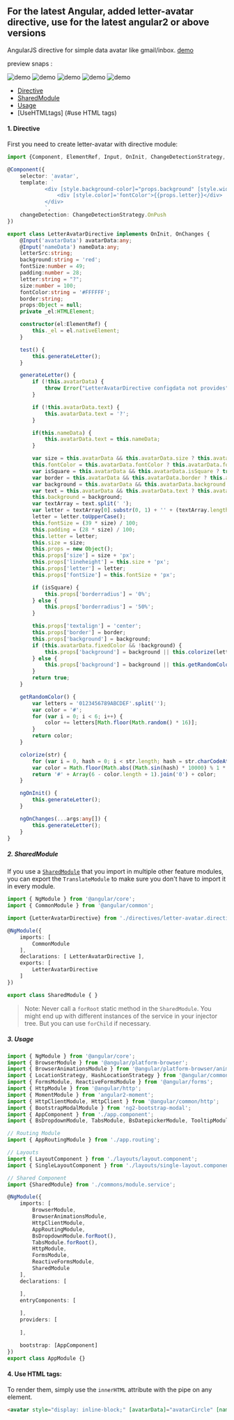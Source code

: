 <h2>
	For the latest Angular, added letter-avatar directive, use for the latest angular2 or above versions
</h2>

AngularJS directive for simple data avatar like gmail/inbox. 
<a href="https://github.com/lmnguyenbt/letter-avatar-angular4">demo</a>

preview snaps :
 
![demo](https://raw.github.com/lmnguyenbt/letter-avatar-angular4/master/demo/demo1.png)
![demo](https://raw.github.com/lmnguyenbt/letter-avatar-angular4/master/demo/demo2.png)
![demo](https://raw.github.com/lmnguyenbt/letter-avatar-angular4/master/demo/numbers.png)
![demo](https://raw.github.com/lmnguyenbt/letter-avatar-angular4/master/demo/avatar_border1.png)
![demo](https://raw.github.com/lmnguyenbt/letter-avatar-angular4/master/demo/avatar_border2.png)

* [Directive](#directive)
* [SharedModule](#shared-modules)
* [Usage](#usage)
* [UseHTMLtags] (#use HTML tags)

#### 1. Directive

First you need to create letter-avatar with directive module:

```ts
import {Component, ElementRef, Input, OnInit, ChangeDetectionStrategy, OnChanges} from '@angular/core';

@Component({
    selector: 'avatar',
    template: `
            <div [style.background-color]="props.background" [style.width] = "props.size" [style.line-height]='props.lineheight' [style.height] = 'props.size' [style.font-size] = 'props.fontSize' [style.border] = 'props.border' [style.border-radius] = 'props.borderradius' [style.text-align] ="props.textalign">
				<div [style.color]='fontColor'>{{props.letter}}</div>
            </div>
            `,
    changeDetection: ChangeDetectionStrategy.OnPush
})

export class LetterAvatarDirective implements OnInit, OnChanges {
    @Input('avatarData') avatarData:any;
    @Input('nameData') nameData:any;
    letterSrc:string;
    background:string = 'red';
    fontSize:number = 49;
    padding:number = 28;
    letter:string = "?";
    size:number = 100;
    fontColor:string = '#FFFFFF';
    border:string;
    props:Object = null;
    private _el:HTMLElement;

    constructor(el:ElementRef) {
        this._el = el.nativeElement;
    }

    test() {
        this.generateLetter();
    }

    generateLetter() {
        if (!this.avatarData) {
            throw Error("LetterAvatarDirective configdata not provides");
        }

        if (!this.avatarData.text) {
            this.avatarData.text = '?';
        }

        if(this.nameData) {
            this.avatarData.text = this.nameData;
        }

        var size = this.avatarData && this.avatarData.size ? this.avatarData.size : 100;
        this.fontColor = this.avatarData.fontColor ? this.avatarData.fontColor : "#FFFFFF";
        var isSquare = this.avatarData && this.avatarData.isSquare ? true : false;
        var border = this.avatarData && this.avatarData.border ? this.avatarData.border : "1px solid #d3d3d3";
        var background = this.avatarData && this.avatarData.background ? this.avatarData.background : null;
        var text = this.avatarData && this.avatarData.text ? this.avatarData.text : null;
        this.background = background;
        var textArray = text.split(' ');
        var letter = textArray[0].substr(0, 1) + '' + (textArray.length > 1 ? textArray[1].substr(0, 1) : '');
        letter = letter.toUpperCase();
        this.fontSize = (39 * size) / 100;
        this.padding = (28 * size) / 100;
        this.letter = letter;
        this.size = size;
        this.props = new Object();
        this.props['size'] = size + 'px';
        this.props['lineheight'] = this.size + 'px';
        this.props['letter'] = letter;
        this.props['fontSize'] = this.fontSize + 'px';

        if (isSquare) {
            this.props['borderradius'] = '0%';
        } else {
            this.props['borderradius'] = '50%';
        }

        this.props['textalign'] = 'center';
        this.props['border'] = border;
        this.props['background'] = background;
        if (this.avatarData.fixedColor && !background) {
            this.props['background'] = background || this.colorize(letter);
        } else {
            this.props['background'] = background || this.getRandomColor();
        }
        return true;
    }

    getRandomColor() {
        var letters = '0123456789ABCDEF'.split('');
        var color = '#';
        for (var i = 0; i < 6; i++) {
            color += letters[Math.floor(Math.random() * 16)];
        }
        return color;
    }

    colorize(str) {
        for (var i = 0, hash = 0; i < str.length; hash = str.charCodeAt(i++) + ((hash << 5) - hash));
        var color = Math.floor(Math.abs((Math.sin(hash) * 10000) % 1 * 16777216)).toString(16);
        return '#' + Array(6 - color.length + 1).join('0') + color;
    }

    ngOnInit() {
        this.generateLetter();
    }

    ngOnChanges(...args:any[]) {
        this.generateLetter();
    }
}
```

##### 2. SharedModule

If you use a [`SharedModule`](https://angular.io/docs/ts/latest/guide/ngmodule.html#!#shared-modules) that you import in multiple other feature modules,
you can export the `TranslateModule` to make sure you don't have to import it in every module.

```ts
import { NgModule } from '@angular/core';
import { CommonModule } from '@angular/common';

import {LetterAvatarDirective} from './directives/letter-avatar.directive';

@NgModule({
    imports: [
        CommonModule
    ],
	declarations: [ LetterAvatarDirective ],
	exports: [
		LetterAvatarDirective
	]
})

export class SharedModule { }
```

> Note: Never call a `forRoot` static method in the `SharedModule`. You might end up with different instances of the service in your injector tree. But you can use `forChild` if necessary.

##### 3. Usage

```ts
import { NgModule } from '@angular/core';
import { BrowserModule } from '@angular/platform-browser';
import { BrowserAnimationsModule } from '@angular/platform-browser/animations';
import { LocationStrategy, HashLocationStrategy } from '@angular/common';
import { FormsModule, ReactiveFormsModule } from '@angular/forms';
import { HttpModule } from '@angular/http';
import { MomentModule } from 'angular2-moment';
import { HttpClientModule, HttpClient } from '@angular/common/http';
import { BootstrapModalModule } from 'ng2-bootstrap-modal';
import { AppComponent } from './app.component';
import { BsDropdownModule, TabsModule, BsDatepickerModule, TooltipModule } from 'ngx-bootstrap';

// Routing Module
import { AppRoutingModule } from './app.routing';

// Layouts
import { LayoutComponent } from './layouts/layout.component';
import { SingleLayoutComponent } from './layouts/single-layout.component';

// Shared Component
import {SharedModule} from './commons/module.service';

@NgModule({
    imports: [
        BrowserModule,
        BrowserAnimationsModule,
        HttpClientModule,
        AppRoutingModule,
        BsDropdownModule.forRoot(),
        TabsModule.forRoot(),
        HttpModule,
        FormsModule,
        ReactiveFormsModule,
        SharedModule
    ],
    declarations: [

    ],
    entryComponents: [
        
    ],
    providers: [
        
    ],

    bootstrap: [AppComponent]
})
export class AppModule {}

```

#### 4. Use HTML tags:

To render them, simply use the `innerHTML` attribute with the pipe on any element.

```html
<avatar style="display: inline-block;" [avatarData]="avatarCircle" [nameData]="Luan Nguyen"></avatar>
```
